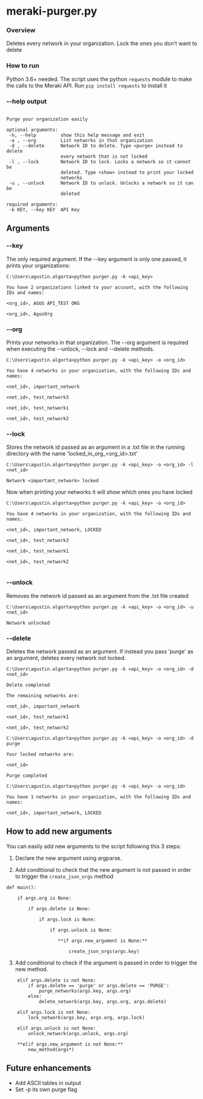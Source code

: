 # meraki-purger.py

### Overview 
Deletes every network in your organization. Lock the ones you don't want to delete

### How to run
Python 3.6+ needed.
The script uses the python ```requests``` module to make the calls to the Meraki API. 
Run ```pip install requests``` to install it

### --help output
 ```usage: purger.py [-h] -k KEY [-o] [-d  | -l  | -u ]

Purge your organization easily

optional arguments:
  -h, --help         show this help message and exit
  -o , --org         List networks in that organization
  -d , --delete      Network ID to delete. Type <purge> instead to delete
                     every network that is not locked
  -l , --lock        Network ID to lock. Locks a network so it cannot be
                     deleted. Type <show> instead to print your locked
                     networks
  -u , --unlock      Network ID to unlock. Unlocks a network so it can be
                     deleted

required arguments:
  -k KEY, --key KEY  API Key
```

## Arguments

### --key

The only required argument. If the --key argument is  only one passed, it prints your organizations:

```
C:\Users\agustin.algorta>python purger.py -k <api_key>

You have 2 organizations linked to your account, with the following IDs and names:

<org_id>, AGUS API_TEST ORG

<org_id>, AgusOrg

```
### --org

Prints your networks in that organization. The --org argument is required when executing the --unlock, --lock and --delete methods.

```
C:\Users\agustin.algorta>python purger.py -k <api_key> -o <org_id>

You have 4 networks in your organization, with the following IDs and names:

<net_id>, important_network

<net_id>, test_network3

<net_id>, test_network1

<net_id>, test_network2

```
### --lock

Stores the network id passed as an argument in a .txt file in the running directory with the name 'locked_in_org_<org_id>.txt' 
```
C:\Users\agustin.algorta>python purger.py -k <api_key> -o <org_id> -l <net_id>

Network <important_network> locked

```
Now when printing your networks it will show which ones you have locked

```
C:\Users\agustin.algorta>python purger.py -k <api_key> -o <org_id>

You have 4 networks in your organization, with the following IDs and names:

<net_id>, important_network, LOCKED

<net_id>, test_network3

<net_id>, test_network1

<net_id>, test_network2


```
### --unlock
Removes the network id passed as an argument from the .txt file created

```
C:\Users\agustin.algorta>python purger.py -k <api_key> -o <org_id> -u <net_id>

Network unlocked
```
### --delete

Deletes the network passed as an argument. If instead you pass 'purge' as an argument, deletes every network not locked.
 
 ```
 C:\Users\agustin.algorta>python purger.py -k <api_key> -o <org_id> -d <net_id>

Delete completed

The remaining networks are:

<net_id>, important_network

<net_id>, test_network1

<net_id>, test_network2
```
```
C:\Users\agustin.algorta>python purger.py -k <api_key> -o <org_id> -d purge

Your locked networks are:

<net_id>

Purge completed
```
```
C:\Users\agustin.algorta>python purger.py -k <api_key> -o <org_id>

You have 1 networks in your organization, with the following IDs and names:

<net_id>, important_network, LOCKED

```

## How to add new arguments

You can easily add new arguments to the script following this 3 steps:

1. Declare the new argument using argparse.

2. Add conditional to check that the new argument is not passed in order to trigger the ```create_json_orgs``` method
```
def main():

    if args.org is None:

        if args.delete is None:

            if args.lock is None:

                if args.unlock is None:
                   
                   **if args.new_argument is None:**

                       create_json_orgs(args.key)
```
3. Add conditional to check if the argument is passed in order to trigger the new method.
```
    elif args.delete is not None:
        if args.delete == 'purge' or args.delete == 'PURGE':
            purge_networks(args.key, args.org)
        else:
            delete_network(args.key, args.org, args.delete)

    elif args.lock is not None:
        lock_network(args.key, args.org, args.lock)

    elif args.unlock is not None:
        unlock_network(args.unlock, args.org)
     
    **elif args.new_argument is not None:**
        new_method(args*)
```

  
  
 ## Future enhancements
 
 - Add ASCII tables in output
 - Set -p its own purge flag
 
 
